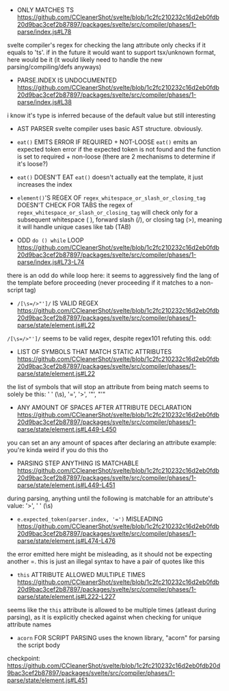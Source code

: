 - ONLY MATCHES TS
https://github.com/CCleanerShot/svelte/blob/1c2fc210232c16d2eb0fdb20d9bac3cef2b87897/packages/svelte/src/compiler/phases/1-parse/index.js#L78

svelte compiler's regex for checking the lang attribute only checks if it equals to 'ts'. if in the future it would want to support tsx/unknown format, here would be it (it would likely need to handle the new parsing/compiling/defs anyways)



- PARSE.INDEX IS UNDOCUMENTED
https://github.com/CCleanerShot/svelte/blob/1c2fc210232c16d2eb0fdb20d9bac3cef2b87897/packages/svelte/src/compiler/phases/1-parse/index.js#L38

i know it's type is inferred because of the default value but still interesting



- AST PARSER
svelte compiler uses basic AST structure. obviously.



- `eat()` EMITS ERROR IF REQUIRED + NOT-LOOSE
`eat()` emits an expected token error if the expected token is not found and the function is set to required + non-loose (there are 2 mechanisms to determine if it's loose?)



- `eat()` DOESN'T EAT
`eat()` doesn't actually eat the template, it just increases the index



- `element()`'S REGEX OF `regex_whitespace_or_slash_or_closing_tag` DOESN'T CHECK FOR TABS
the regex of `regex_whitespace_or_slash_or_closing_tag` will check only for a subsequent whitespace ( ), forward slash (/), or closing tag (>), meaning it will handle unique cases like tab (TAB)



- ODD `do () while` LOOP
https://github.com/CCleanerShot/svelte/blob/1c2fc210232c16d2eb0fdb20d9bac3cef2b87897/packages/svelte/src/compiler/phases/1-parse/index.js#L73-L74

there is an odd do while loop here:
it seems to aggressively find the lang of the template before proceeding (never proceeding if it matches to a non-script tag)



- `/[\s=/>"']/` IS VALID REGEX
https://github.com/CCleanerShot/svelte/blob/1c2fc210232c16d2eb0fdb20d9bac3cef2b87897/packages/svelte/src/compiler/phases/1-parse/state/element.js#L22

`/[\s=/>"']/` seems to be valid regex, despite regex101 refuting this. odd:



- LIST OF SYMBOLS THAT MATCH STATIC ATTRIBUTES
https://github.com/CCleanerShot/svelte/blob/1c2fc210232c16d2eb0fdb20d9bac3cef2b87897/packages/svelte/src/compiler/phases/1-parse/state/element.js#L22

the list of symbols that will stop an attribute from being match seems to solely be this:
' ' (\s), '=', '>', '"', "'"



- ANY AMOUNT OF SPACES AFTER ATTRIBUTE DECLARATION
https://github.com/CCleanerShot/svelte/blob/1c2fc210232c16d2eb0fdb20d9bac3cef2b87897/packages/svelte/src/compiler/phases/1-parse/state/element.js#L449-L450

you can set an any amount of spaces after declaring an attribute
example: <script lang=            "ts"></script> you're kinda weird if you do this tho



- PARSING STEP ANYTHING IS MATCHABLE
https://github.com/CCleanerShot/svelte/blob/1c2fc210232c16d2eb0fdb20d9bac3cef2b87897/packages/svelte/src/compiler/phases/1-parse/state/element.js#L449-L451

during parsing, anything until the following is matchable for an attribute's value:
'>', ' ' (\s)



- `e.expected_token(parser.index, '=')` MISLEADING
https://github.com/CCleanerShot/svelte/blob/1c2fc210232c16d2eb0fdb20d9bac3cef2b87897/packages/svelte/src/compiler/phases/1-parse/state/element.js#L474-L476

the error emitted here might be misleading, as it should not be expecting another =. this is just an illegal syntax to have a pair of quotes like this



- `this` ATTRIBUTE ALLOWED MULTIPLE TIMES
https://github.com/CCleanerShot/svelte/blob/1c2fc210232c16d2eb0fdb20d9bac3cef2b87897/packages/svelte/src/compiler/phases/1-parse/state/element.js#L222-L227

seems like the `this` attribute is allowed to be multiple times (atleast during parsing), as it is explicitly checked against when checking for unique attribute names



- `acorn` FOR SCRIPT PARSING
uses the known library, "acorn" for parsing the script body





checkpoint:
https://github.com/CCleanerShot/svelte/blob/1c2fc210232c16d2eb0fdb20d9bac3cef2b87897/packages/svelte/src/compiler/phases/1-parse/state/element.js#L451